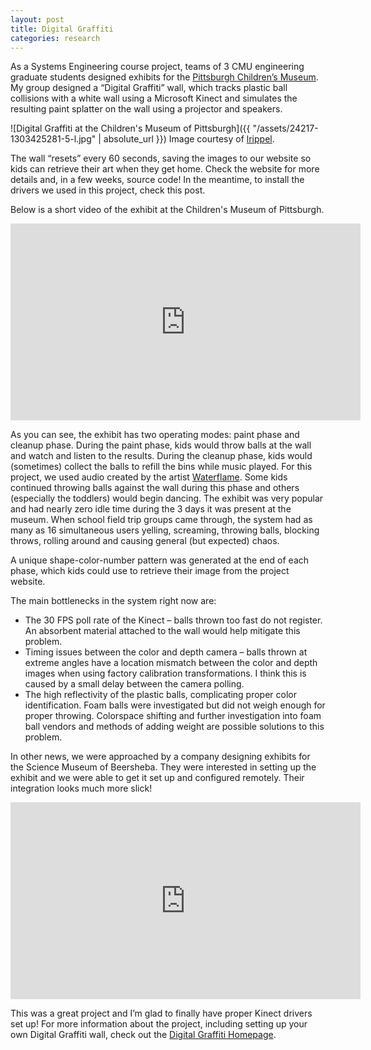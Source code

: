 ```yaml
---
layout: post
title: Digital Graffiti
categories: research
---
```


As a Systems Engineering course project, teams of 3 CMU engineering graduate students designed exhibits for the [Pittsburgh Children’s Museum](http://www.pittsburghkids.org/). My group designed a “Digital Graffiti” wall, which tracks plastic ball collisions with a white wall using a Microsoft Kinect and simulates the resulting paint splatter on the wall using a projector and speakers.

![Digital Graffiti at the Children's Museum of Pittsburgh]({{ "/assets/24217-1303425281-5-l.jpg" | absolute_url }})
Image courtesy of [lrippel](http://www.photoblog.com/lrippel/2011/04/21/).

The wall “resets” every 60 seconds, saving the images to our website so kids can retrieve their art when they get home. Check the website for more details and, in a few weeks, source code! In the meantime, to install the drivers we used in this project, check this post.

Below is a short video of the exhibit at the Children's Museum of Pittsburgh.

<iframe width="560" height="315" src="https://www.youtube-nocookie.com/embed/zLPFMEKUUI4?rel=0" frameborder="0" allow="autoplay; encrypted-media" allowfullscreen></iframe>

As you can see, the exhibit has two operating modes: paint phase and cleanup phase. During the paint phase, kids would throw balls at the wall and watch and listen to the results. During the cleanup phase, kids would (sometimes) collect the balls to refill the bins while music played. For this project, we used audio created by the artist [Waterflame](http://www.myspace.com/waterflamelegit). Some kids continued throwing balls against the wall during this phase and others (especially the toddlers) would begin dancing. The exhibit was very popular and had nearly zero idle time during the 3 days it was present at the museum. When school field trip groups came through, the system had as many as 16 simultaneous users yelling, screaming, throwing balls, blocking throws, rolling around and causing general (but expected) chaos.

A unique shape-color-number pattern was generated at the end of each phase, which kids could use to retrieve their image from the project website.

The main bottlenecks in the system right now are:
* The 30 FPS poll rate of the Kinect – balls thrown too fast do not register. An absorbent material attached to the wall would help mitigate this problem.
* Timing issues between the color and depth camera – balls thrown at extreme angles have a location mismatch between the color and depth images when using factory calibration transformations. I think this is caused by a small delay between the camera polling.
* The high reflectivity of the plastic balls, complicating proper color identification. Foam balls were investigated but did not weigh enough for proper throwing. Colorspace shifting and further investigation into foam ball vendors and methods of adding weight are possible solutions to this problem.

In other news, we were approached by a company designing exhibits for the Science Museum of Beersheba. They were interested in setting up the exhibit and we were able to get it set up and configured remotely. Their integration looks much more slick!

<iframe width="560" height="315" src="https://www.youtube.com/embed/ga_2CcbONLo?rel=0" frameborder="0" allow="autoplay; encrypted-media" allowfullscreen></iframe>

This was a great project and I’m glad to finally have proper Kinect drivers set up! For more information about the project, including setting up your own Digital Graffiti wall, check out the [Digital Graffiti Homepage](https://sites.google.com/site/pitdigitalgraffiti).
